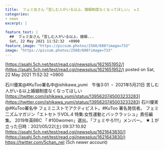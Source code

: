 ```yaml
---
title:  フェミ女さん「苦しむ人がいる以上、婚姻制度なくなってほしい」 ★２  
categories:
- news
excerpt: |
  
feature_text: |
  ##  フェミ女さん「苦しむ人がいる以上、婚姻...
  Sat, 22 May 2021 11:52:32  +0900
feature_image: "https://picsum.photos/2560/600?image=733"
image: "https://picsum.photos/2560/600?image=733"
---
```


[https://asahi.5ch.net/test/read.cgi/newsplus/1621651952/](https://asahi.5ch.net/test/read.cgi/newsplus/1621651952/)
posted on Sat, 22 May 2021 11:52:32  +0900

<!--more-->

石川優実@#KuToo署名中@ishikawa_yumi　午後3:01 ・ 2021年5月21日 苦しむ人がいる以上婚姻制度なくなってほしい [https://twitter.com/ishikawa_yumi/status/1395620745003233283](https://twitter.com/ishikawa_yumi/status/1395620745003233283) 石川優実@#KuToo署名中 フェミニストでアクティビスト。#KuToo 署名発信者。 フェミ二ズムマガジン「エトセトラVOL.4 特集:女性運動とバックラッシュ」責任編集。 2019年英BBC 「 #100women」選出。「フェミやろ!!!!」メンバー。 ★１が立った日時：2021/05/22(土) 09:37:10.92 [https://asahi.5ch.net/test/read.cgi/newsplus/1621643830/](https://asahi.5ch.net/test/read.cgi/newsplus/1621643830/) https://twitter.com/5chan_nel (5ch newer account)
